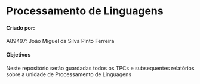 # Processamento de Linguagens

#### Criado por:

A89497: João Miguel da Silva Pinto Ferreira

#### Objetivos 

Neste repositório serão guardadas todos os TPCs e subsequentes relatórios sobre a unidade de Processamento de Linguagens

